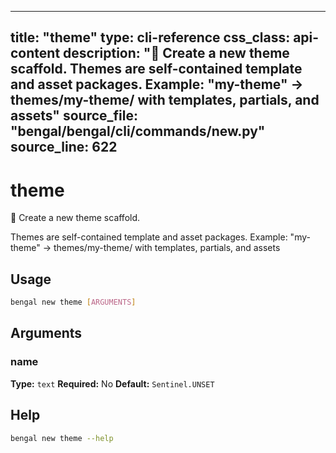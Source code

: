 
---
title: "theme"
type: cli-reference
css_class: api-content
description: "🎨 Create a new theme scaffold.  Themes are self-contained template and asset packages. Example: "my-theme" → themes/my-theme/ with templates, partials, and assets"
source_file: "bengal/bengal/cli/commands/new.py"
source_line: 622
---

# theme

🎨 Create a new theme scaffold.

Themes are self-contained template and asset packages.
Example: "my-theme" → themes/my-theme/ with templates, partials, and assets


## Usage

```bash
bengal new theme [ARGUMENTS]
```

## Arguments

### name

**Type:** `text`
**Required:** No
**Default:** `Sentinel.UNSET`





## Help

```bash
bengal new theme --help
```
